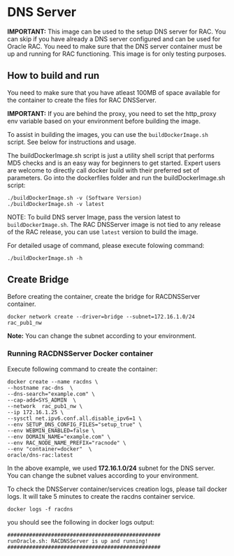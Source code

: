# DNS Server 
**IMPORTANT:** This image can be used to the setup DNS server for RAC. You can skip if you have already a DNS server configured and can be used for Oracle RAC. You need to make sure that the DNS server container must be up and running for RAC functioning. This image is for only testing purposes.

## How to build and run
You need to make sure that you have atleast 100MB of space available for the container to create the files for RAC DNSServer.

**IMPORTANT:** If you are behind the proxy, you need to set the http_proxy env variable based on your environment before building the image.

To assist in building the images, you can use the `buildDockerImage.sh` script. See below for instructions and usage.

The buildDockerImage.sh script is just a utility shell script that performs MD5 checks and is an easy way for beginners to get started. Expert users are welcome to directly call docker build with their preferred set of parameters. Go into the dockerfiles folder and run the buildDockerImage.sh script:

```
./buildDockerImage.sh -v (Software Version)
./buildDockerImage.sh -v latest
```
NOTE: To build DNS server Image, pass the version latest to `buildDockerImage.sh`. The RAC DNSServer image is not tied to any release of the RAC release, you can use `latest` version to build the image.

For detailed usage of command, please execute folowing command:

`./buildDockerImage.sh -h`

## Create Bridge
Before creating the container, create the bridge for RACDNSServer container.

```
docker network create --driver=bridge --subnet=172.16.1.0/24 rac_pub1_nw
```
**Note:** You can change the subnet according to your environment.

### Running RACDNSServer Docker container
Execute following command to create the container:

```
docker create --name racdns \
--hostname rac-dns  \
--dns-search="example.com" \
--cap-add=SYS_ADMIN  \
--network  rac_pub1_nw \
--ip 172.16.1.25 \
--sysctl net.ipv6.conf.all.disable_ipv6=1 \
--env SETUP_DNS_CONFIG_FILES="setup_true" \
--env WEBMIN_ENABLED=false \
--env DOMAIN_NAME="example.com" \
--env RAC_NODE_NAME_PREFIX="racnode" \
--env "container=docker"  \
oracle/dns-rac:latest
```

In the above example, we used **172.16.1.0/24** subnet for the DNS server. You can change the subnet values according to your environment.

To check the DNSServer container/services creation logs, please tail docker logs. It will take 5 minutes to create the racdns container service.

```
docker logs -f racdns
```

you should see the following in docker logs output:

```
#################################################
runOracle.sh: RACDNSServer is up and running!
#################################################
```
